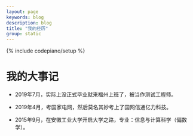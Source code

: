 ```yaml
---
layout: page
keywords: blog
description: blog
title: "我的经历"
group: static
---
```

{% include codepiano/setup %}

我的大事记
===

* 2019年7月，实际上没正式毕业就来福州上班了，被当作测试工程师。

* 2019年4月，考国家电网，然后莫名其妙考上了国网信通亿力科技。

* 2015年9月，在安徽工业大学开启大学之路，专业：信息与计算科学（偏数学）。

<br />

<div id="comment-hook">
<!-- 多说评论框 start -->
	<div class="ds-thread" data-thread-key="my-progress" data-title="{{ page.title }}" data-url="http://stormzhang.com{{ page.url }}"></div>
<!-- 多说评论框 end -->
<!-- 多说公共JS代码 start (一个网页只需插入一次) -->
<script type="text/javascript">
var duoshuoQuery = {short_name:"stormzhang"};
	(function() {
		var ds = document.createElement('script');
		ds.type = 'text/javascript';ds.async = true;
		ds.src = (document.location.protocol == 'https:' ? 'https:' : 'http:') + '//static.duoshuo.com/embed.js';
		ds.charset = 'UTF-8';
		(document.getElementsByTagName('head')[0] 
		 || document.getElementsByTagName('body')[0]).appendChild(ds);
	})();
	</script>
<!-- 多说公共JS代码 end -->
</div>